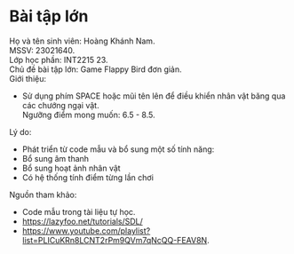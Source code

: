 # Bài tập lớn
 Họ và tên sinh viên: Hoàng Khánh Nam.  
 MSSV: 23021640.  
 Lớp học phần: INT2215 23.  
 Chủ đề bài tập lớn: Game Flappy Bird đơn giản.  
 Giới thiệu:  
 + Sử dụng phím SPACE hoặc mũi tên lên để điều khiển nhân vật băng qua các chướng ngại vật.  
 Ngưỡng điểm mong muốn: 6.5 - 8.5.

 Lý do:
 + Phát triển từ code mẫu và bổ sung một số tính năng:
 + Bổ sung âm thanh
 + Bổ sung hoạt ảnh nhân vật
 + Có hệ thống tính điểm từng lần chơi  
 
 Nguồn tham khảo:
 - Code mẫu trong tài liệu tự học.
 - https://lazyfoo.net/tutorials/SDL/
 - https://www.youtube.com/playlist?list=PLICuKRn8LCNT2rPm9QVm7qNcQQ-FEAV8N.

